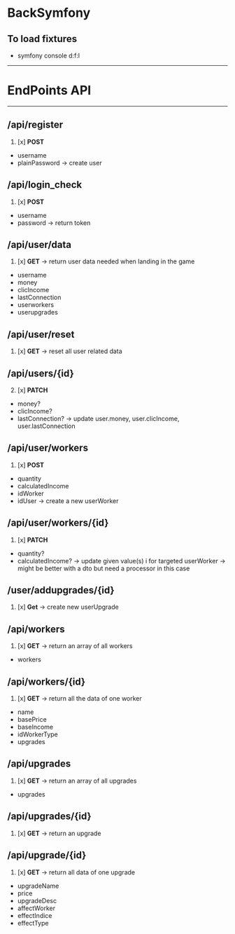 # BackSymfony

## To load fixtures
- symfony console d:f:l
---
# EndPoints API
---
## /api/register
1. [x] **POST**
- username
- plainPassword
-> create user

## /api/login_check
1. [x] **POST**
- username
- password
-> return token

## /api/user/data
1. [x] **GET**
-> return user data needed when landing in the game
- username
- money 
- clicIncome 
- lastConnection
- userworkers
- userupgrades

## /api/user/reset
1. [x] **GET**
-> reset all user related data


## /api/users/{id}
<!-- 1. [ ] **DELETE**
-> delete user only if admin routes -->

2. [x] **PATCH**
- money?
- clicIncome?
- lastConnection?
-> update user.money, user.clicIncome, user.lastConnection

## /api/user/workers
1. [x] **POST**
- quantity
- calculatedIncome
- idWorker
- idUser
-> create a new userWorker

## /api/user/workers/{id}
1. [x] **PATCH**
- quantity?
- calculatedIncome?
-> update given value(s) i for targeted userWorker
-> might be better with a dto but need a processor in this case 

## /user/addupgrades/{id}
1. [x] **Get**
-> create new userUpgrade

## /api/workers
1. [x] **GET**
-> return an array of all workers
- workers

## /api/workers/{id}
1. [x] **GET**
-> return all the data of one worker
- name
- basePrice
- baseIncome
- idWorkerType
- upgrades

## /api/upgrades
1. [x] **GET**
-> return an array of all upgrades
- upgrades

## /api/upgrades/{id}
1. [x] **GET**
-> return an upgrade

## /api/upgrade/{id}
1. [x] **GET**
-> return all data of one upgrade
- upgradeName
- price
- upgradeDesc
- affectWorker
- effectIndice
- effectType